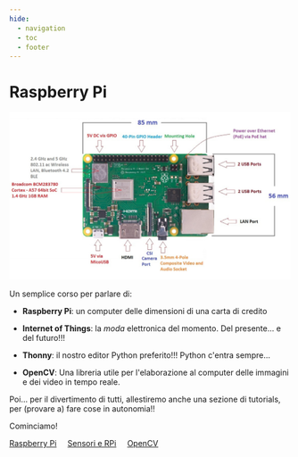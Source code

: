 ```yaml
---
hide:
  - navigation
  - toc
  - footer
---
```


# Raspberry Pi


![Raspberry Pi 3B+](RaspberryPi3B+.jpg)

Un semplice corso per parlare di:

- **Raspberry Pi**: un computer delle dimensioni di una carta di credito

- **Internet of Things**: la *moda* elettronica del momento. Del presente... e del futuro!!!

- **Thonny**: il nostro editor Python preferito!!! Python c'entra sempre...

- **OpenCV**: Una libreria utile per l'elaborazione al computer delle immagini e dei video in tempo reale.

Poi... per il divertimento di tutti, allestiremo anche una sezione di tutorials, per (provare a) fare cose in autonomia!!

Cominciamo!

<a href="rpi/00_intro/" class="md-button md-button--primary" style="width:230px">Raspberry Pi</a>
&nbsp;&nbsp;&nbsp;
<a href="sensori/00_intro/" class="md-button" style="width:230px">Sensori e RPi</a>
&nbsp;&nbsp;&nbsp;
<a href="opencv/00_intro/" class="md-button" style="width:230px">OpenCV</a>

<br>
<br>
<br>

